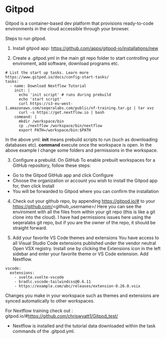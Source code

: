 # Gitpod 

Gitpod is a container-based dev platform that provisions ready-to-code environments in the cloud accessible through your browser.

Steps to run gitpod.

1. Install gitpod app: https://github.com/apps/gitpod-io/installations/new

2. Create a .gitpod.yml in the main git repo folder to start controlling your enviroment, add software, download programs etc.

```
# List the start up tasks. Learn more https://www.gitpod.io/docs/config-start-tasks/
tasks:
  - name: Download Nextflow Tutorial
    init: |
      echo 'init script' # runs during prebuild
      echo 'start script'
      curl https://s3-eu-west-1.amazonaws.com/seqeralabs.com/public/nf-training.tar.gz | tar xvz 
      curl -s https://get.nextflow.io | bash
    command: |
      mkdir /workspace/bin
      cp ./nextflow /workspace/bin/nextflow  
      export PATH=/workspace/bin:$PATH
```
  
In the above yml: 
**init** means prebuild scripts to run (such as downloading databases etc).
**command** execute once the workspace is open. In the above example I change some folders and permissions in the workspace.

3. Configure a prebuild.
On GitHub
To enable prebuilt workspaces for a GitHub repository, follow these steps:

- Go to the Gitpod GitHub app and click Configure
- Choose the organization or account you wish to install the Gitpod app for, then click Install
- You will be forwarded to Gitpod where you can confirm the installation

4. Check out your github repo, by appending  https://gitpod.io/#     to your     https://github.com/<github_username>/<my-repo>
Here you can see the enviroment with all the files from within your git repo (this is like a git clone into the cloud).
I have had permissions issues here using the seqeralabs git repo, but if you are the owner of the repo, it should be straight forward.
  
5. Add your favorite VS Code themes and extensions
You have access to all Visual Studio Code extensions published under the vendor neutral Open VSX registry. Install one by clicking the Extensions icon in the left sidebar and enter your favorite theme or VS Code extension. Add Nextflow.
  
```
vscode:
  extensions:
    - svelte.svelte-vscode
    - bradlc.vscode-tailwindcss@0.6.11
    - https://example.com/abc/releases/extension-0.26.0.vsix
```
Changes you make in your workspace such as themes and extensions are synced automatically to other workspaces.  
  
  
For Nextflow training check out : 
gitpod.io/#https://github.com/chriswyatt1/Gitpod_test/

- Nextflow is installed and the tutorial data downloaded within the task commands of the .gitpod.yml.
